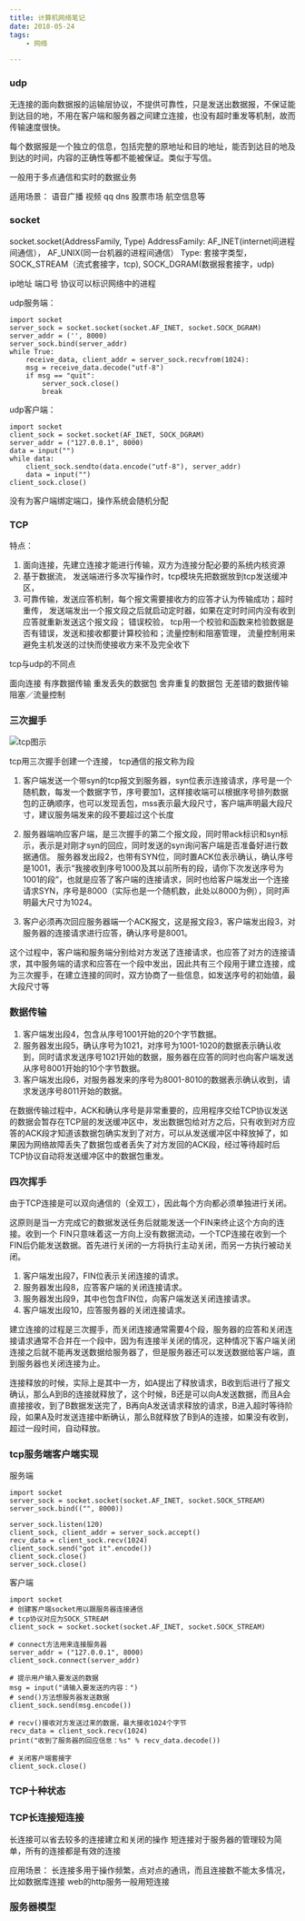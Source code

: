 ```yaml
---
title: 计算机网络笔记
date: 2018-05-24
tags: 
	- 网络 

---
```



### udp
无连接的面向数据报的运输层协议，不提供可靠性，只是发送出数据报，不保证能到达目的地，不用在客户端和服务器之间建立连接，也没有超时重发等机制，故而传输速度很快。

每个数据报是一个独立的信息，包括完整的原地址和目的地址，能否到达目的地及到达的时间，内容的正确性等都不能被保证。类似于写信。

一般用于多点通信和实时的数据业务

适用场景：
语音广播
视频
qq
dns
股票市场 航空信息等

### socket
socket.socket(AddressFamily, Type)
AddressFamily: AF_INET(internet间进程间通信）， AF_UNIX(同一台机器的进程间通信）
Type: 套接字类型，SOCK_STREAM（流式套接字，tcp), SOCK_DGRAM(数据报套接字，udp)

ip地址 端口号 协议可以标识网络中的进程

udp服务端：

	import socket 
	server_sock = socket.socket(socket.AF_INET, socket.SOCK_DGRAM)
	server_addr = ('', 8000)
	server_sock.bind(server_addr)
	while True:
		receive_data, client_addr = server_sock.recvfrom(1024):
		msg = receive_data.decode("utf-8")
		if msg == "quit":
			server_sock.close()
			break
			
udp客户端：

	import socket 
	client_sock = socket.socket(AF_INET, SOCK_DGRAM)
	server_addr = ("127.0.0.1", 8000)
	data = input("")
	while data:
		client_sock.sendto(data.encode("utf-8"), server_addr)
		data = input("")
	client_sock.close()
	
没有为客户端绑定端口，操作系统会随机分配


### TCP

特点：
1. 面向连接，先建立连接才能进行传输，双方为连接分配必要的系统内核资源
2. 基于数据流， 发送端进行多次写操作时，tcp模块先把数据放到tcp发送缓冲区，
3. 可靠传输，发送应答机制，每个报文需要接收方的应答才认为传输成功；超时重传， 发送端发出一个报文段之后就启动定时器，如果在定时时间内没有收到应答就重新发送这个报文段； 错误校验， tcp用一个校验和函数来检验数据是否有错误，发送和接收都要计算校验和；流量控制和阻塞管理， 流量控制用来避免主机发送的过快而使接收方来不及完全收下

tcp与udp的不同点

面向连接
有序数据传输
重发丢失的数据包
舍弃重复的数据包
无差错的数据传输
阻塞／流量控制

### 三次握手

![tcp图示](https://aceld.gitbooks.io/python/content/assets/tcp07.png)

tcp用三次握手创建一个连接， tcp通信的报文称为段

1. 客户端发送一个带syn的tcp报文到服务器，syn位表示连接请求，序号是一个随机数，每发一个数据字节，序号要加1，这样接收端可以根据序号排列数据包的正确顺序，也可以发现丢包，mss表示最大段尺寸，客户端声明最大段尺寸，建议服务端发来的段不要超过这个长度
2. 服务器端响应客户端，是三次握手的第二个报文段，同时带ack标识和syn标示，表示是对刚才syn的回应，同时发送的syn询问客户端是否准备好进行数据通信。
服务器发出段2，也带有SYN位，同时置ACK位表示确认，确认序号是1001，表示“我接收到序号1000及其以前所有的段，请你下次发送序号为1001的段”，也就是应答了客户端的连接请求，同时也给客户端发出一个连接请求SYN，序号是8000（实际也是一个随机数，此处以8000为例），同时声明最大尺寸为1024。

3. 客户必须再次回应服务器端一个ACK报文，这是报文段3，客户端发出段3，对服务器的连接请求进行应答，确认序号是8001。

这个过程中，客户端和服务端分别给对方发送了连接请求，也应答了对方的连接请求，其中服务端的请求和应答在一个段中发出，因此共有三个段用于建立连接，成为三次握手，在建立连接的同时，双方协商了一些信息，如发送序号的初始值，最大段尺寸等

### 数据传输
1. 客户端发出段4，包含从序号1001开始的20个字节数据。
2. 服务器发出段5，确认序号为1021，对序号为1001-1020的数据表示确认收到，同时请求发送序号1021开始的数据，服务器在应答的同时也向客户端发送从序号8001开始的10个字节数据。
3. 客户端发出段6，对服务器发来的序号为8001-8010的数据表示确认收到，请求发送序号8011开始的数据。

在数据传输过程中，ACK和确认序号是非常重要的，应用程序交给TCP协议发送的数据会暂存在TCP层的发送缓冲区中，发出数据包给对方之后，只有收到对方应答的ACK段才知道该数据包确实发到了对方，可以从发送缓冲区中释放掉了，如果因为网络故障丢失了数据包或者丢失了对方发回的ACK段，经过等待超时后TCP协议自动将发送缓冲区中的数据包重发。

### 四次挥手

由于TCP连接是可以双向通信的（全双工），因此每个方向都必须单独进行关闭。

这原则是当一方完成它的数据发送任务后就能发送一个FIN来终止这个方向的连接。收到一个 FIN只意味着这一方向上没有数据流动，一个TCP连接在收到一个FIN后仍能发送数据。首先进行关闭的一方将执行主动关闭，而另一方执行被动关闭。

1. 客户端发出段7，FIN位表示关闭连接的请求。
2. 服务器发出段8，应答客户端的关闭连接请求。
3. 服务器发出段9，其中也包含FIN位，向客户端发送关闭连接请求。
4. 客户端发出段10，应答服务器的关闭连接请求。

建立连接的过程是三次握手，而关闭连接通常需要4个段，服务器的应答和关闭连接请求通常不合并在一个段中，因为有连接半关闭的情况，这种情况下客户端关闭连接之后就不能再发送数据给服务器了，但是服务器还可以发送数据给客户端，直到服务器也关闭连接为止。


连接释放的时候，实际上是其中一方，如A提出了释放请求，B收到后进行了报文确认，那么A到B的连接就释放了，这个时候，B还是可以向A发送数据，而且A会直接接收，到了B数据发送完了，B再向A发送请求释放的请求，B进入超时等待阶段，如果A及时发送连接中断确认，那么B就释放了B到A的连接，如果没有收到，超过一段时间，自动释放。


### tcp服务端客户端实现

服务端

	import socket
	server_sock = socket.socket(socket.AF_INET, socket.SOCK_STREAM)
	server_sock.bind(("", 8000))
	
	server_sock.listen(120)
	client_sock, client_addr = server_sock.accept()
	recv_data = client_sock.recv(1024)
	client_sock.send("got it".encode())
	client_sock.close()
	server_sock.close()

客户端

	import socket
	# 创建客户端socket用以跟服务器连接通信
	# tcp协议对应为SOCK_STREAM
	client_sock = socket.socket(socket.AF_INET, socket.SOCK_STREAM)
	
	# connect方法用来连接服务器
	server_addr = ("127.0.0.1", 8000)
	client_sock.connect(server_addr)
	
	# 提示用户输入要发送的数据
	msg = input("请输入要发送的内容：")
	# send()方法想服务器发送数据
	client_sock.send(msg.encode())
	
	# recv()接收对方发送过来的数据，最大接收1024个字节
	recv_data = client_sock.recv(1024)
	print("收到了服务器的回应信息：%s" % recv_data.decode())
	
	# 关闭客户端套接字
	client_sock.close()
	
	
### TCP十种状态

### TCP长连接短连接
长连接可以省去较多的连接建立和关闭的操作
短连接对于服务器的管理较为简单，所有的连接都是有效的连接

应用场景：
长连接多用于操作频繁，点对点的通讯，而且连接数不能太多情况， 比如数据库连接
web的http服务一般用短连接

### 服务器模型



	





